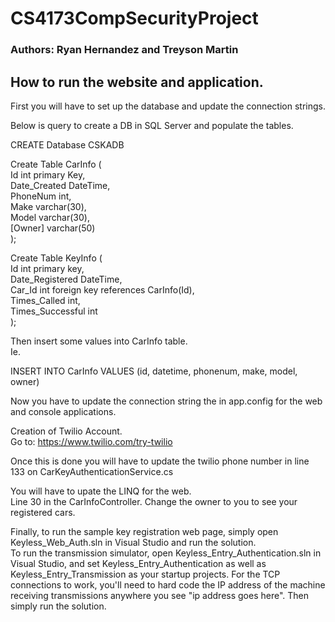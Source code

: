 # CS4173CompSecurityProject
### Authors: Ryan Hernandez and Treyson Martin

## How to run the website and application.
First you will have to set up the database and update the connection strings.

Below is query to create a DB in SQL Server and populate the tables.

CREATE Database CSKADB

Create Table CarInfo (  
   Id int primary Key,  
   Date_Created DateTime,  
   PhoneNum int,  
   Make varchar(30),  
   Model varchar(30),  
   [Owner] varchar(50)  
);

Create Table KeyInfo (  
   Id int primary key,  
   Date_Registered DateTime,  
   Car_Id int foreign key references CarInfo(Id),  
   Times_Called int,  
   Times_Successful int  
);

Then insert some values into CarInfo table.  
Ie.  

INSERT INTO CarInfo VALUES (id, datetime, phonenum, make, model, owner)  

Now you have to update the connection string the in app.config for the web and console applications.

Creation of Twilio Account.  
Go to: https://www.twilio.com/try-twilio  

Once this is done you will have to update the twilio phone number in line 133 on CarKeyAuthenticationService.cs

You will have to upate the LINQ for the web.  
Line 30 in the CarInfoController. Change the owner to you to see your registered cars.

Finally, to run the sample key registration web page, simply open Keyless_Web_Auth.sln in Visual Studio and run the solution.
<br>
To run the transmission simulator, open Keyless_Entry_Authentication.sln in Visual Studio, and set Keyless_Entry_Authentication as well as Keyless_Entry_Transmission as your startup projects. For the TCP connections to work, you'll need to hard code the IP address of the machine receiving transmissions anywhere you see "ip address goes here". Then simply run the solution. 
